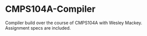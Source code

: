 # CMPS104A-Compiler

Compiler build over the course of CMPS104A with Wesley Mackey.
Assignment specs are included.
